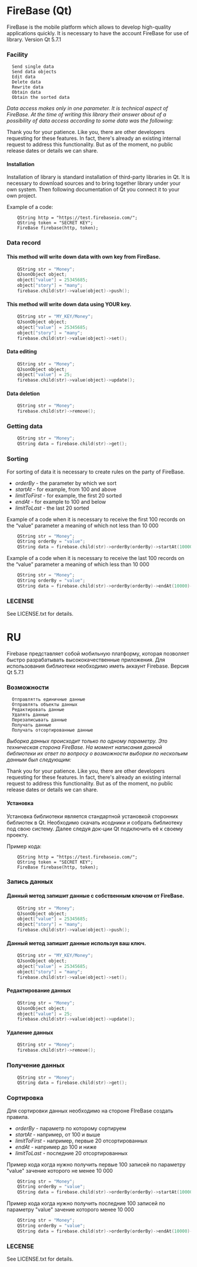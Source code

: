 # FireBase (Qt)

FireBase is the mobile platform which allows to develop high-quality applications quickly. It is necessary to have the account FireBase for use of library. Version Qt 5.7.1

### Facility
      Send single data
      Send data objects
      Edit data
      Delete data
      Rewrite data
      Obtain data
      Obtain the sorted data


*Data access makes only in one parameter. It is technical aspect of FireBase. At the time of writing this library their answer about of a possibility of data access according to some data was the following:*

Thank you for your patience. Like you, there are other developers requesting for these features. 
In fact, there's already an existing internal request to address this functionality. But as of the moment, no public release dates or details we can share.

#### Installation

Installation of library is standard installation of third-party libraries in Qt. It is necessary to download sources and to bring together library under your own system. Then following documentation of Qt you connect it to your own project.

Example of a code:
```с++
    QString http = "https://test.firebaseio.com/";
    QString token = "SECRET KEY";
    FireBase firebase(http, token);

```
### Data record

#### This method will write down data with own key from FireBase.

```c++
    QString str = "Money";
    QJsonObject object;
    object["value"] = 25345685;
    object["story"] = "many";
    firebase.child(str)->value(object)->push();

```

#### This method will write down data using YOUR key.
```c++
    QString str = "MY_KEY/Money";
    QJsonObject object;
    object["value"] = 25345685;
    object["story"] = "many";
    firebase.child(str)->value(object)->set();

```
#### Data editing
```c++
    QString str = "Money";
    QJsonObject object;
    object["value"] = 25;    
    firebase.child(str)->value(object)->update();

```
#### Data deletion
```c++
    QString str = "Money";
    firebase.child(str)->remove();
```

### Getting data

```c++
    QString str = "Money";
    QString data = firebase.child(str)->get();
```

### Sorting
For sorting of data it is necessary to create rules on the party of FireBase.

- *orderBy* - the parameter by which we sort
- *startAt* - for example, from 100 and above
- *limitToFirst* - for example, the first 20 sorted
- *endAt* - for example to 100 and below
- *limitToLast* - the last 20 sorted

Example of a code when it is necessary to receive the first 100 records on the “value” parameter a meaning of which not less than 10 000
```c++
    QString str = "Money";
    QString orderBy = "value";
    QString data = firebase.child(str)->orderBy(orderBy)->startAt(10000)->limitToFirst(100)->get();
```
Example of a code when it is necessary to receive the last 100 records on the “value” parameter a meaning of which less than 10 000
```c++
    QString str = "Money";
    QString orderBy = "value";
    QString data = firebase.child(str)->orderBy(orderBy)->endAt(10000)->limitToLast(100)->get();
```

### LECENSE
See LICENSE.txt for details.


# RU

Firebase представляет собой мобильную платформу, которая позволяет быстро разрабатывать высококачественные приложения.
Для использования библиотеки необходимо иметь аккаунт Firebase. Версия Qt 5.7.1

### Возможности
      Отправлятть единичные данные
      Отправлять объекты данных
      Редактировать данные
      Удалять данные
      Перезаписывать данные
      Получать данные
      Получать отсортированные данные


*Выборка данных происходит только по одному параметру. 
Это техническая сторона FireBase. На момент написания данной библиотеки их ответ 
по вопросу о возможности выборки по нескольим данным был следующим:*

Thank you for your patience. Like you, there are other developers requesting for these features. 
In fact, there's already an existing internal request to address this functionality. But as of the moment, no public release dates or details we can share.

#### Установка

Установка библиотеки является стандартной установкой сторонних библиотек в Qt. Необходимо скачать исодники и собрать библиотеку под свою систему. Далее следуя док-ции Qt подключить её к своему проекту.

Пример кода:
```с++
    QString http = "https://test.firebaseio.com/";
    QString token = "SECRET KEY";
    FireBase firebase(http, token);

```
### Запись данных

#### Данный метод запишит данные с собственным ключом от FireBase.

```c++
    QString str = "Money";
    QJsonObject object;
    object["value"] = 25345685;
    object["story"] = "many";
    firebase.child(str)->value(object)->push();

```

#### Данный метод запишит данные используя ваш ключ.
```c++
    QString str = "MY_KEY/Money";
    QJsonObject object;
    object["value"] = 25345685;
    object["story"] = "many";
    firebase.child(str)->value(object)->set();

```
#### Редактирование данных
```c++
    QString str = "Money";
    QJsonObject object;
    object["value"] = 25;    
    firebase.child(str)->value(object)->update();

```
#### Удаление данных
```c++
    QString str = "Money";
    firebase.child(str)->remove();
```

### Получение данных

```c++
    QString str = "Money";
    QString data = firebase.child(str)->get();
```

### Сортировка
Для сортировки данных необходимо на стороне FIreBase создать правила.

- *orderBy* - параметр по которому сортируем
- *startAt* - например, от 100 и выше
- *limitToFirst* - например, первые 20 отсортированных
- *endAt* - например до 100 и ниже
- *limitToLast* - последние 20 отсортированных

Пример кода когда нужно получить первые 100 записей по параметру "value" зачение которого не менее 10 000
```c++
    QString str = "Money";
    QString orderBy = "value";
    QString data = firebase.child(str)->orderBy(orderBy)->startAt(10000)->limitToFirst(100)->get();
```
Пример кода когда нужно получить последние 100 записей по параметру "value" зачение которого менее 10 000
```c++
    QString str = "Money";
    QString orderBy = "value";
    QString data = firebase.child(str)->orderBy(orderBy)->endAt(10000)->limitToLast(100)->get();
```

### LECENSE
See LICENSE.txt for details.
